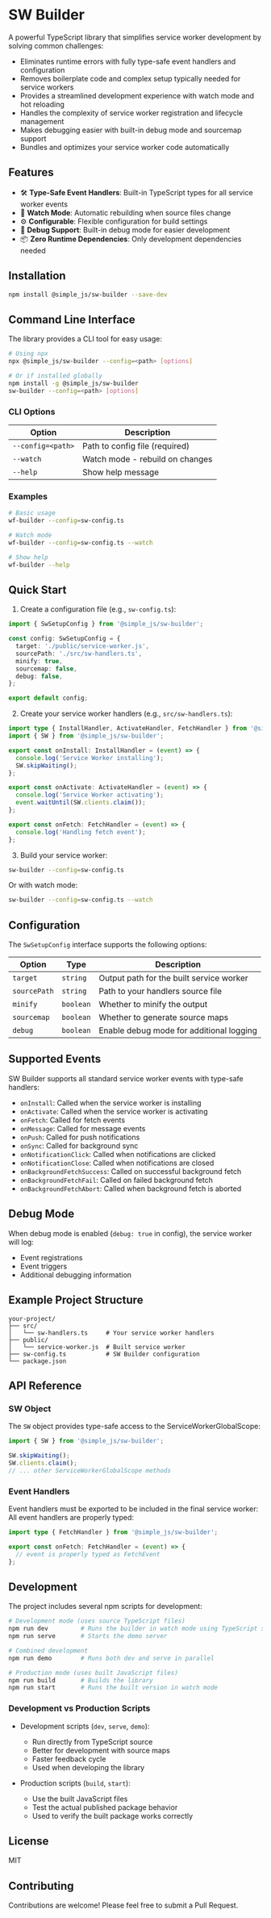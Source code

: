 # SW Builder

A powerful TypeScript library that simplifies service worker development by solving common challenges:

- Eliminates runtime errors with fully type-safe event handlers and configuration
- Removes boilerplate code and complex setup typically needed for service workers
- Provides a streamlined development experience with watch mode and hot reloading
- Handles the complexity of service worker registration and lifecycle management
- Makes debugging easier with built-in debug mode and sourcemap support
- Bundles and optimizes your service worker code automatically

## Features

- 🛠 **Type-Safe Event Handlers**: Built-in TypeScript types for all service worker events
- 🔄 **Watch Mode**: Automatic rebuilding when source files change
- ⚙️ **Configurable**: Flexible configuration for build settings
- 🐛 **Debug Support**: Built-in debug mode for easier development
- 📦 **Zero Runtime Dependencies**: Only development dependencies needed

## Installation

```bash
npm install @simple_js/sw-builder --save-dev
```

## Command Line Interface

The library provides a CLI tool for easy usage:

```bash
# Using npx
npx @simple_js/sw-builder --config=<path> [options]

# Or if installed globally
npm install -g @simple_js/sw-builder
sw-builder --config=<path> [options]
```

### CLI Options

| Option | Description |
|--------|-------------|
| `--config=<path>` | Path to config file (required) |
| `--watch` | Watch mode - rebuild on changes |
| `--help` | Show help message |

### Examples

```bash
# Basic usage
wf-builder --config=sw-config.ts

# Watch mode
wf-builder --config=sw-config.ts --watch

# Show help
wf-builder --help
```

## Quick Start

1. Create a configuration file (e.g., `sw-config.ts`):

```typescript
import { SwSetupConfig } from '@simple_js/sw-builder';

const config: SwSetupConfig = {
  target: './public/service-worker.js',
  sourcePath: './src/sw-handlers.ts',
  minify: true,
  sourcemap: false,
  debug: false,
};

export default config;
```

2. Create your service worker handlers (e.g., `src/sw-handlers.ts`):

```typescript
import type { InstallHandler, ActivateHandler, FetchHandler } from '@simple_js/sw-builder';
import { SW } from '@simple_js/sw-builder';

export const onInstall: InstallHandler = (event) => {
  console.log('Service Worker installing');
  SW.skipWaiting();
};

export const onActivate: ActivateHandler = (event) => {
  console.log('Service Worker activating');
  event.waitUntil(SW.clients.claim());
};

export const onFetch: FetchHandler = (event) => {
  console.log('Handling fetch event');
};
```

3. Build your service worker:

```bash
sw-builder --config=sw-config.ts
```

Or with watch mode:

```bash
sw-builder --config=sw-config.ts --watch
```

## Configuration

The `SwSetupConfig` interface supports the following options:

| Option | Type | Description |
|--------|------|-------------|
| `target` | `string` | Output path for the built service worker |
| `sourcePath` | `string` | Path to your handlers source file |
| `minify` | `boolean` | Whether to minify the output |
| `sourcemap` | `boolean` | Whether to generate source maps |
| `debug` | `boolean` | Enable debug mode for additional logging |

## Supported Events

SW Builder supports all standard service worker events with type-safe handlers:

- `onInstall`: Called when the service worker is installing
- `onActivate`: Called when the service worker is activating
- `onFetch`: Called for fetch events
- `onMessage`: Called for message events
- `onPush`: Called for push notifications
- `onSync`: Called for background sync
- `onNotificationClick`: Called when notifications are clicked
- `onNotificationClose`: Called when notifications are closed
- `onBackgroundFetchSuccess`: Called on successful background fetch
- `onBackgroundFetchFail`: Called on failed background fetch
- `onBackgroundFetchAbort`: Called when background fetch is aborted

## Debug Mode

When debug mode is enabled (`debug: true` in config), the service worker will log:
- Event registrations
- Event triggers
- Additional debugging information

## Example Project Structure

```
your-project/
├── src/
│   └── sw-handlers.ts     # Your service worker handlers
├── public/
│   └── service-worker.js  # Built service worker
├── sw-config.ts           # SW Builder configuration
└── package.json
```

## API Reference

### SW Object

The `SW` object provides type-safe access to the ServiceWorkerGlobalScope:

```typescript
import { SW } from '@simple_js/sw-builder';

SW.skipWaiting();
SW.clients.claim();
// ... other ServiceWorkerGlobalScope methods
```

### Event Handlers

Event handlers must be exported to be included in the final service worker:
All event handlers are properly typed:

```typescript
import type { FetchHandler } from '@simple_js/sw-builder';

export const onFetch: FetchHandler = (event) => {
  // event is properly typed as FetchEvent
};
```

## Development

The project includes several npm scripts for development:

```bash
# Development mode (uses source TypeScript files)
npm run dev         # Runs the builder in watch mode using TypeScript source
npm run serve       # Starts the demo server

# Combined development
npm run demo        # Runs both dev and serve in parallel

# Production mode (uses built JavaScript files)
npm run build       # Builds the library
npm run start       # Runs the built version in watch mode
```

### Development vs Production Scripts

- Development scripts (`dev`, `serve`, `demo`):
  - Run directly from TypeScript source
  - Better for development with source maps
  - Faster feedback cycle
  - Used when developing the library

- Production scripts (`build`, `start`):
  - Use the built JavaScript files
  - Test the actual published package behavior
  - Used to verify the built package works correctly

## License

MIT

## Contributing

Contributions are welcome! Please feel free to submit a Pull Request.
